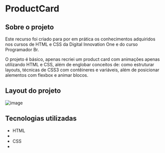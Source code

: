 # ProductCard 




<h2>Sobre o projeto</h2>

Este recurso foi criado para por em prática os conhecimentos adquiridos nos cursos de HTML e CSS  da Digital Innovation One e do curso Programador Br.

O projeto é básico, apenas recriei um product card com animações apenas utilizando HTML e CSS, além de englobar conceitos de: como estruturar layouts, técnicas de CSS3 com contêineres e variáveis, além de posicionar alementos com flexbox e animar blocos. 

<h2> Layout do projeto</h2>

![image](https://user-images.githubusercontent.com/77951123/155889294-0d510264-ad0c-4231-bee5-bc6b1bce89b6.png)



<h2>Tecnologias utilizadas</h2>
<ul>
 <li>HTML<li>
 <li>CSS<li>
 </ul>










